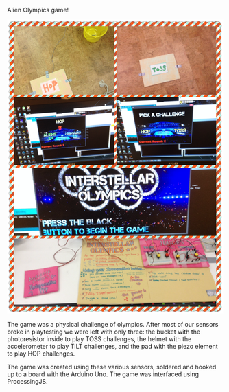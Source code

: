 Alien Olympics game!

![alt tag](https://github.com/SugarOverflow/Alien-Olympics/blob/master/thegame.PNG)

The game was a physical challenge of olympics. After most of our sensors broke in playtesting we were left with only three: the bucket with the photoresistor inside to play TOSS challenges, the helmet with the accelerometer to play TILT challenges, and the pad with the piezo element to play HOP challenges.

The game was created using these various sensors, soldered and hooked up to a board with the Arduino Uno. The game was interfaced using ProcessingJS.



